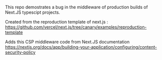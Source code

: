 This repo demostrates a bug in the middleware of production builds of Next.JS typescipt projects.

Created from the reproduction template of next.js : 
https://github.com/vercel/next.js/tree/canary/examples/reproduction-template

Adds this CSP middleware code from Next.JS documentation
https://nextjs.org/docs/app/building-your-application/configuring/content-security-policy
